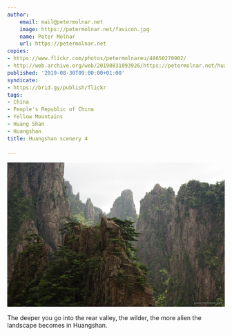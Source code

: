 ```yaml
---
author:
    email: mail@petermolnar.net
    image: https://petermolnar.net/favicon.jpg
    name: Peter Molnar
    url: https://petermolnar.net
copies:
- https://www.flickr.com/photos/petermolnareu/48650270902/
- http://web.archive.org/web/20190831093926/https://petermolnar.net/huangshan-scenery-4/
published: '2019-08-30T09:00:00+01:00'
syndicate:
- https://brid.gy/publish/flickr
tags:
- China
- People's Republic of China
- Yellow Mountains
- Huang Shan
- Huangshan
title: Huangshan scenery 4

---
```


![](huangshan-scenery-4.jpg)

The deeper you go into the rear valley, the wilder, the more alien the
landscape becomes in Huangshan.